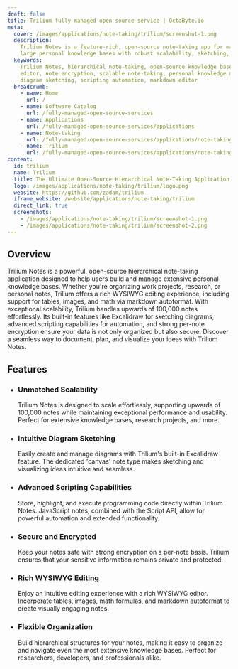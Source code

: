 ```yaml
---
draft: false
title: Trilium fully managed open source service | OctaByte.io
meta:
  cover: /images/applications/note-taking/trilium/screenshot-1.png
  description:
    Trilium Notes is a feature-rich, open-source note-taking app for managing
    large personal knowledge bases with robust scalability, sketching, and encryption.
  keywords:
    Trilium Notes, hierarchical note-taking, open-source knowledge base, WYSIWYG
    editor, note encryption, scalable note-taking, personal knowledge management,
    diagram sketching, scripting automation, markdown editor
  breadcrumb:
    - name: Home
      url: /
    - name: Software Catalog
      url: /fully-managed-open-source-services
    - name: Applications
      url: /fully-managed-open-source-services/applications
    - name: Note-taking
      url: /fully-managed-open-source-services/applications/note-taking
    - name: Trilium
      url: /fully-managed-open-source-services/applications/note-taking/trilium
content:
  id: trilium
  name: Trilium
  title: The Ultimate Open-Source Hierarchical Note-Taking Application
  logo: /images/applications/note-taking/trilium/logo.png
  website: https://github.com/zadam/trilium
  iframe_website: /website/applications/note-taking/trilium
  direct_link: true
  screenshots:
    - /images/applications/note-taking/trilium/screenshot-1.png
    - /images/applications/note-taking/trilium/screenshot-2.png
---
```


## Overview

Trilium Notes is a powerful, open-source hierarchical note-taking application designed to help users build and manage extensive personal knowledge bases. Whether you're organizing work projects, research, or personal notes, Trilium offers a rich WYSIWYG editing experience, including support for tables, images, and math via markdown autoformat. With exceptional scalability, Trilium handles upwards of 100,000 notes effortlessly. Its built-in features like Excalidraw for sketching diagrams, advanced scripting capabilities for automation, and strong per-note encryption ensure your data is not only organized but also secure. Discover a seamless way to document, plan, and visualize your ideas with Trilium Notes.

## Features

- ### Unmatched Scalability

  Trilium Notes is designed to scale effortlessly, supporting upwards of 100,000 notes while maintaining exceptional performance and usability. Perfect for extensive knowledge bases, research projects, and more.

- ### Intuitive Diagram Sketching

  Easily create and manage diagrams with Trilium's built-in Excalidraw feature. The dedicated 'canvas' note type makes sketching and visualizing ideas intuitive and seamless.

- ### Advanced Scripting Capabilities

  Store, highlight, and execute programming code directly within Trilium Notes. JavaScript notes, combined with the Script API, allow for powerful automation and extended functionality.

- ### Secure and Encrypted

  Keep your notes safe with strong encryption on a per-note basis. Trilium ensures that your sensitive information remains private and protected.

- ### Rich WYSIWYG Editing

  Enjoy an intuitive editing experience with a rich WYSIWYG editor. Incorporate tables, images, math formulas, and markdown autoformat to create visually engaging notes.

- ### Flexible Organization

  Build hierarchical structures for your notes, making it easy to organize and navigate even the most extensive knowledge bases. Perfect for researchers, developers, and professionals alike.
